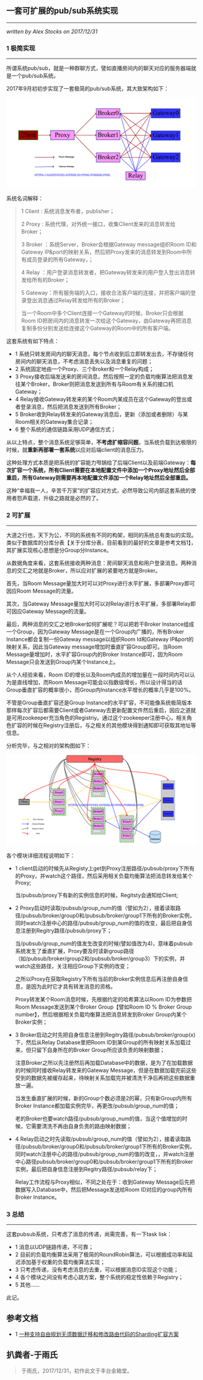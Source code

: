 ## 一套可扩展的pub/sub系统实现 ##
---
*written by Alex Stocks on 2017/12/31*

### 1 极简实现 ###
---

所谓系统pub/sub，就是一种群聊方式，譬如直播房间内的聊天对应的服务器端就是一个pub/sub系统。

2017年9月初初步实现了一套极简的pub/sub系统，其大致架构如下：
		
![](../pic/pubsub-simple.png)
    
系统名词解释：

> 1 Client : 系统消息发布者，publisher；
>
> 2 Proxy  : 系统代理，对外统一接口，收集Client发来的消息转发给Broker；
>
> 3 Broker ：系统Server，Broker会根据Gateway message组织Room ID和Gateway IP&port的映射关系，然后把Proxy发来的消息转发到Room中所有成员登录的所有Gateway，；
>
> 4 Relay  ：用户登录消息转发者，把Gateway转发来的用户登入登出消息转发给所有的Broker；
>
> 5 Gateway：所有服务端的入口，接收合法客户端的连接，并把客户端的登录登出消息通过Relay转发给所有的Broker；
> 
> 当一个Room中多个Client连接一个Gateway的时候，Broker只会根据Room ID把房间内的消息转发一次给这个Gateway，由Gateway再把消息复制多份分别发送给连接这个Gateway的Room中的所有客户端。 

这套系统有如下特点：   

- 1 系统只转发房间内的聊天消息，每个节点收到后立即转发出去，不存储任何房间内的聊天消息，不考虑消息丢失以及消息重复的问题；
- 2 系统固定地由一个Proxy、三个Broker和一个Relay构成；
- 3 Proxy接收后端发送来的房间消息，然后按照一定的负载均衡算法把消息发往某个Broker，Broker则把消息发送到所有与Room有关系的接口机Gateway；
- 4 Relay接收Gateway转发来的某个Room内某成员在这个Gateway的登出或者登录消息，然后把消息发送到所有Broker；
- 5 Broker收到Relay转发来的Gateway消息后，更新（添加或者删除）与某Room相关的Gateway集合记录；
- 6 整个系统的通信链路采用UDP通信方式；

从以上特点，整个消息系统足够简单，**不考虑扩缩容问题**，当系统负载到达极限的时候，就**重新再部署一套系统**以应对后端client的消息压力。
     
这种处理方式本质是把系统的扩容能力甩锅给了后端Client以及前端Gateway：**每次扩容一个系统，所有Client需要在本地配置文件中添加一个Proxy地址然后全部重启，所有Gateway则需要再本地配置文件添加一个Relay地址然后全部重启。**

这种“幸福我一人，辛苦千万家”的扩容应对方式，必然导致公司内部这套系统的使用者怨声载道，升级之路就是必然的了。

### 2 可扩展 ###
---

大道之行也，天下为公，不同的系统有不同的构架，相同的系统总有类似的实现。类似于数据库的分库分表【关于分库分表，目前看到的最好的文章是参考文档1】，其扩展实现核心思想是分Group分Instance。

从数据角度来看，这套系统接收两种消息：房间聊天消息和用户登录消息。两种消息的交汇之地就是Broker，所以应对扩展的紧要地方就是Broker。

首先，当Room Message量加大时可以对Proxy进行水平扩展，多部署Proxy即可因应Room Message的流量。

其次，当Gateway Message量加大时可以对Relay进行水平扩展，多部署Relay即可因应Gateway Message的流量。

最后，两种消息的交汇之地Broker如何扩展呢？可以把若干Broker Instance组成一个Group，因为Gateway Message是在一个Group内广播的，所有Broker Instance都会复制一份Gateway message以组织Room Id和Gateway IP&port的映射关系，因此当Gateway message增加时垂直扩容Group即可。当Room Message量增加时，水平扩容Group内的Broker Instance即可，因为Room Message只会发送到Group内某个Instance上。

从个人经验来看，Room ID的增长以及Room内成员的增加量在一段时间内可以认为是直线增加，而Room Message可能会以指数级增长，所以设计得当的话Group垂直扩容的概率很小，而Group内Instance水平增长的概率几乎是100%。

不管是Group垂直扩容还是Group Instance的水平扩容，不可能像系统极简版本那样每次扩容后都需要Client或者Gateway去更新配置文件然后重启，因应之道就是可用zookeeper充当角色的Registriy。通过这个zookeeper注册中心，相关角色扩容的时候在Registry注册后，与之相关的其他模块得到通知即可获取其地址等信息。

分析完毕，与之相对的架构图如下：

![](../pic/pubsub-scalable.png)

各个模块详细流程说明如下：

- 1 client启动的时候先从Registy上get到Proxy注册路径/pubsub/proxy下所有的Proxy，并watch这个路径，然后采用相关负载均衡算法把消息转发给某个Proxy;

   当/pubsub/proxy下有新的实例信息的时候，Regitsty会通知给Client;
   
- 2 Proxy启动时读取/pubsub/group_num的值（譬如为2），接着读取路径/pubsub/broker/group0和/pubsub/broker/group1下所有的Broker实例，同时watch注册中心的路径/pubsub/group_num的值的改变，最后把自身信息注册到Regitry路径/pubsub/proxy下；

    当/pubsub/group_num的值发生改变的时候(譬如值改为4)，意味着pubsub系统发生了垂直扩展，Proxy要及时读新group路径（如/pubsub/broker/group2和/pubsub/broker/group3）下的实例，并watch这些路径，关注相应Group下实例的改变；
    
    之所以Proxy在获取Registry下所有当前的Broker实例信息后再注册自身信息，是因为此时它才具有转发消息的资格。
    
    Proxy转发某个Room消息时候，先根据约定的哈希算法以Room ID为参数把Room Message发送到某个Broker Group【譬如Room ID % Broker Group number】，然后根据相关负载均衡算法把消息转发到Broker Group内某个Broker实例；
    
- 3 Broker启动之时先把自身信息注册到Regitry路径/pubsub/broker/group(x)下，然后从Relay Database里把Room ID到某Group的所有映射关系加载过来，但只留下自身所在的Broker Group所应该负责的映射数据；
    
    注意Broker之所以先注册然后再加载Database中的数据，是为了在加载数据的时候同时接收Relay转发来的Gateway Message，但是在数据加载完前这些受到的数据先被缓存起来，待映射关系加载完并被清洗干净后再把这些数据重放一遍。
    
    当发生垂直扩展的时候，新的Group个数必须是2的幂，只有新Group内所有Broker Instance都加载实例完毕，再更改/pubsub/group_num的值；
    
    老的Broker也要watch路径/pubsub/group_num的值，当这个值增加的时候，它需要清洗不再由自身负责的路由映射数据；
    
- 4 Relay启动之时先读取/pubsub/group_num的值（譬如为2），接着读取路径/pubsub/broker/group0和/pubsub/broker/group1下所有的Broker实例，同时watch注册中心的路径/pubsub/group_num的值的改变，，并watch注册中心路径pubsub/broker/group0和/pubsub/broker/group1下所有的Broker实例，最后把自身信息注册到Regitry路径/pubsub/relay下；

    Relay工作流程与Proxy相似，不同之处在于：收到Gateway Message后先把数据写入Database中，然后把Message发送给Room ID对应的group内所有Broker Instance。

### 3 总结 ###
---

这套pubsub系统，只考虑了消息的传递，尚需完善，有一下task lisk：

- 1 消息以UDP链路传递，不可靠；
- 2 目前的负载均衡算法采用了极简的RoundRobin算法，可以根据成功率和延迟添加基于权重的负载均衡算法实现；
- 3 只考虑传递，没有考虑消息的去重，可以根据消息ID实现这个功能；
- 4 各个模块之间没有考虑心跳方案，整个系统的稳定性依赖于Registry；
- 5 其他......

此记。

## 参考文档 ##

- 1 [一种支持自由规划无须数据迁移和修改路由代码的Sharding扩容方案](http://blog.csdn.net/bluishglc/article/details/7970268)

## 扒粪者-于雨氏 ##
> 于雨氏，2017/12/31，初作此文于丰台金箱堂。